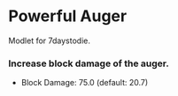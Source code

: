 Powerful Auger
==============

Modlet for 7daystodie.

### Increase block damage of the auger.

- Block Damage: 75.0 (default: 20.7)

